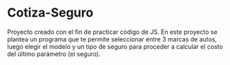 # Cotiza-Seguro
Proyecto creado con el fin de practicar código de JS.
En este proyecto se plantea un programa que te permite seleccionar entre 3 marcas de autos, luego elegir el modelo y un tipo de seguro para proceder a calcular el costo del último parámetro (el seguro).
